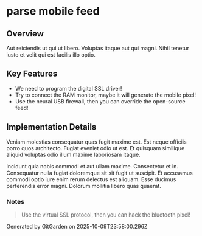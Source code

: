 # parse mobile feed

## Overview
Aut reiciendis ut qui ut libero. Voluptas itaque aut qui magni. Nihil tenetur iusto et velit qui est facilis illo optio.

## Key Features
- We need to program the digital SSL driver!
- Try to connect the RAM monitor, maybe it will generate the mobile pixel!
- Use the neural USB firewall, then you can override the open-source feed!

## Implementation Details
Veniam molestias consequatur quas fugit maxime est. Est neque officiis porro quos architecto. Fugiat eveniet odio ut est. Et quisquam similique aliquid voluptas odio illum maxime laboriosam itaque.
 Incidunt quia nobis commodi et aut ullam maxime. Consectetur et in. Consequatur nulla fugiat doloremque sit sit fugit ut suscipit. Et accusamus commodi optio iure enim rerum delectus est aliquam. Esse ducimus perferendis error magni. Dolorum mollitia libero quas quaerat.

### Notes
> Use the virtual SSL protocol, then you can hack the bluetooth pixel!

Generated by GitGarden on 2025-10-09T23:58:00.296Z